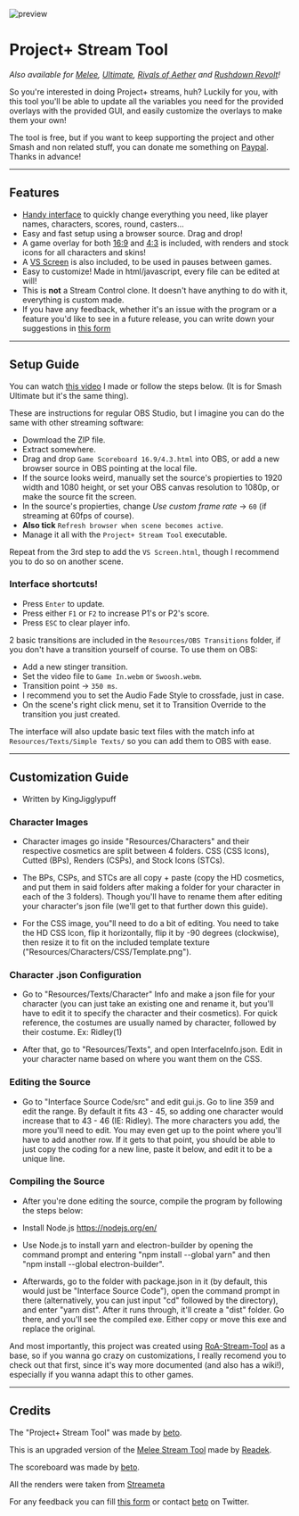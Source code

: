![preview](https://cdn.discordapp.com/attachments/799303953912168469/881011199783895120/unknown.png)

# Project+ Stream Tool
*Also available for [Melee](https://github.com/Readek/Melee-Stream-Tool), [Ultimate](https://github.com/pokeroby_beto/Ultimate-Stream-Tool), [Rivals of Aether](https://github.com/Readek/RoA-Stream-Tool) and [Rushdown Revolt](https://github.com/Readek/Rushdown-Revolt-Stream-Tool)!*

So you're interested in doing Project+ streams, huh? Luckily for you, with this tool you'll be able to update all the variables you need for the provided overlays with the provided GUI, and easily customize the overlays to make them your own! 

The tool is free, but if you want to keep supporting the project and other Smash and non related stuff, you can donate me something on [Paypal](https://www.paypal.me/robertofiore2712). Thanks in advance!

---

## Features
- [Handy interface](https://cdn.discordapp.com/attachments/799303953912168469/881017042038321192/unknown.png) to quickly change everything you need, like player names, characters, scores, round, casters...
- Easy and fast setup using a browser source. Drag and drop!
- A game overlay for both [16:9](https://pbs.twimg.com/media/E92NbjHWUAE0lxY?format=jpg&name=large) and [4:3](https://pbs.twimg.com/media/E92NbJ7XMAIyAWb?format=jpg&name=large) is included, with renders and stock icons for all characters and skins!
- A [VS Screen](https://pbs.twimg.com/media/E92NaovWQAQ8hN3?format=jpg&name=large) is also included, to be used in pauses between games.
- Easy to customize! Made in html/javascript, every file can be edited at will!
- This is **not** a Stream Control clone. It doesn't have anything to do with it, everything is custom made.
- If you have any feedback, whether it's an issue with the program or a feature you'd like to see in a future release, you can write down your suggestions in [this form](https://forms.gle/2TLLcnd1nxtHohZs5)

---

## Setup Guide
You can watch [this video](https://www.youtube.com/watch?v=417QjymeOMk) I made or follow the steps below. (It is for Smash Ultimate but it's the same thing).

These are instructions for regular OBS Studio, but I imagine you can do the same with other streaming software:
- Dowmload the ZIP file.
- Extract somewhere.
- Drag and drop `Game Scoreboard 16.9/4.3.html` into OBS, or add a new browser source in OBS pointing at the local file.
- If the source looks weird, manually set the source's propierties to 1920 width and 1080 height, or set your OBS canvas resolution to 1080p, or make the source fit the screen.
- In the source's propierties, change *Use custom frame rate* -> `60` (if streaming at 60fps of course).
- **Also tick** `Refresh browser when scene becomes active`.
- Manage it all with the `Project+ Stream Tool` executable.

Repeat from the 3rd step to add the `VS Screen.html`, though I recommend you to do so on another scene.

### Interface shortcuts!
- Press `Enter` to update.
- Press either `F1` or `F2` to increase P1's or P2's score.
- Press `ESC` to clear player info.

2 basic transitions are included in the `Resources/OBS Transitions` folder, if you don't have a transition yourself of course. To use them on OBS:
- Add a new stinger transition.
- Set the video file to `Game In.webm` or `Swoosh.webm`.
- Transition point -> `350 ms`.
- I recommend you to set the Audio Fade Style to crossfade, just in case.
- On the scene's right click menu, set it to Transition Override to the transition you just created.

The interface will also update basic text files with the match info at `Resources/Texts/Simple Texts/` so you can add them to OBS with ease.


---

## Customization Guide
- Written by KingJigglypuff

### Character Images
- Character images go inside "Resources/Characters" and their respective cosmetics are split between 4 folders. CSS (CSS Icons), Cutted (BPs), Renders (CSPs), and Stock Icons (STCs).

- The BPs, CSPs, and STCs are all copy + paste (copy the HD cosmetics, and put them in said folders after making a folder for your character in each of the 3 folders). Though you'll have to rename them after editing your character's json file (we'll get to that further down this guide).

- For the CSS image, you"ll need to do a bit of editing. You need to take the HD CSS Icon, flip it horizontally, flip it by -90 degrees (clockwise), then resize it to fit on the included template texture ("Resources/Characters/CSS/Template.png").

### Character .json Configuration
- Go to "Resources/Texts/Character" Info and make a json file for your character (you can just take an existing one and rename it, but you'll have to edit it to specify the character and their cosmetics). For quick reference, the costumes are usually named by character, followed by their costume. Ex: Ridley(1)

- After that, go to "Resources/Texts", and open InterfaceInfo.json. Edit in your character name based on where you want them on the CSS.

### Editing the Source
- Go to "Interface Source Code/src" and edit gui.js. Go to line 359 and edit the range. By default it fits 43 - 45, so adding one character would increase that to 43 - 46 (IE: Ridley). The more characters you add, the more you'll need to edit. You may even get up to the point where you'll have to add another row. If it gets to that point, you should be able to just copy the coding for a new line, paste it below, and edit it to be a unique line.

### Compiling the Source
- After you're done editing the source, compile the program by following the steps below:

- Install Node.js https://nodejs.org/en/

- Use Node.js to install yarn and electron-builder by opening the command prompt and entering "npm install --global yarn" and then "npm install --global electron-builder".

- Afterwards, go to the folder with package.json in it (by default, this would just be "Interface Source Code"), open the command prompt in there (alternatively, you can just input "cd" followed by the directory), and enter "yarn dist". After it runs through, it'll create a "dist" folder. Go there, and you'll see the compiled exe. Either copy or move this exe and replace the original.


And most importantly, this project was created using [RoA-Stream-Tool](https://github.com/Readek/RoA-Stream-Tool) as a base, so if you wanna go crazy on customizations, I really recomend you to check out that first, since it's way more documented (and also has a wiki!), especially if you wanna adapt this to other games.

---

## Credits

The "Project+ Stream Tool" was made by [beto](https://twitter.com/pokeroby_beto). 

This is an upgraded version of the [Melee Stream Tool](https://github.com/Readek/Melee-Stream-Tool) made by [Readek](https://twitter.com/Readeku).

The scoreboard was made by [beto](https://twitter.com/pokeroby_beto). 

All the renders were taken from [Streameta](https://streameta.com/games/#PPlus)

For any feedback you can fill [this form](https://forms.gle/2TLLcnd1nxtHohZs5) or contact [beto](https://twitter.com/pokeroby_beto) on Twitter.
